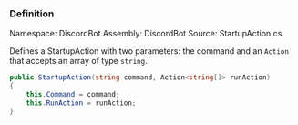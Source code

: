 
### Definition

Namespace: DiscordBot
Assembly: DiscordBot
Source: StartupAction.cs

Defines a StartupAction with two parameters: the command and an `Action` that accepts an array of type `string`.

```cs
public StartupAction(string command, Action<string[]> runAction)  
{   
	this.Command = command;  
    this.RunAction = runAction;  
}
```

